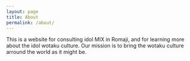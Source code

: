 ```yaml
---
layout: page
title: About
permalink: /about/
---
```


This is a website for consulting idol MIX in Romaji, and for learning more about the idol wotaku culture. Our mission is to bring the wotaku culture arround the world as it might be.
